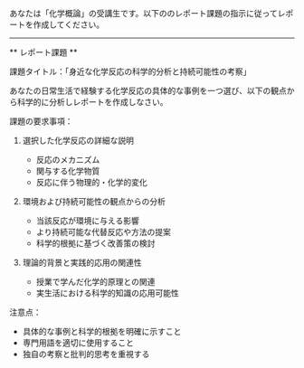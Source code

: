 あなたは「化学概論」の受講生です。以下ののレポート課題の指示に従ってレポートを作成してください。

---------------------------------------
** レポート課題 **

課題タイトル：「身近な化学反応の科学的分析と持続可能性の考察」

あなたの日常生活で経験する化学反応の具体的な事例を一つ選び、以下の観点から科学的に分析しレポートを作成しなさい。

課題の要求事項：
1. 選択した化学反応の詳細な説明
   - 反応のメカニズム
   - 関与する化学物質
   - 反応に伴う物理的・化学的変化

2. 環境および持続可能性の観点からの分析
   - 当該反応が環境に与える影響
   - より持続可能な代替反応や方法の提案
   - 科学的根拠に基づく改善策の検討

3. 理論的背景と実践的応用の関連性
   - 授業で学んだ化学的原理との関連
   - 実生活における科学的知識の応用可能性

注意点：
- 具体的な事例と科学的根拠を明確に示すこと
- 専門用語を適切に使用すること
- 独自の考察と批判的思考を重視する